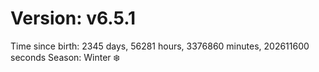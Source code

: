 # Version: v6.5.1
Time since birth: 2345 days, 56281 hours, 3376860 minutes, 202611600 seconds
Season: Winter ❄️
